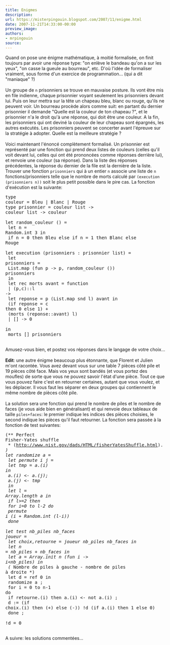 ```yaml
---
title: Enigmes
description:
url: https://misterpingouin.blogspot.com/2007/11/enigme.html
date: 2007-11-21T14:33:00-00:00
preview_image:
authors:
- mrpingouin
source:
---
```


Quand on pose une énigme mathématique, à moitié formalisée, on finit toujours par avoir une réponse type: "on enlève le bandeau qu'on a sur les yeux", "on casse la gueule au bourreau", etc. D'où l'idée de formaliser vraiment, sous forme d'un exercice de programmation... (qui a dit "maniaque" ?)<br><br>Un groupe de <code>n</code> prisonniers se trouve en mauvaise posture. Ils vont être mis en file indienne, chaque prisonnier voyant seulement les prisonniers devant lui. Puis on leur mettra sur la tête un chapeau bleu, blanc ou rouge, qu'ils ne peuvent voir. Un bourreau procède alors comme suit: en partant du dernier prisonnier il demande "Quelle est la couleur de ton chapeau ?", et le prisonnier n'a le droit qu'à une réponse, qui doit être une couleur. A la fin, les prisonniers qui ont deviné la couleur de leur chapeau sont épargnés, les autres exécutés. Les prisonniers peuvent se concerter avant l'épreuve sur la stratégie à adopter. Quelle est la meilleure stratégie ?<br><br>Voici maintenant l'énoncé complètement formalisé. Un prisonnier est représenté par une fonction qui prend deux listes de couleurs (celles qu'il voit devant lui, celles qui ont été prononcées comme réponses derrière lui), et renvoie une couleur (sa réponse). Dans la liste des réponses précédentes, la réponse du dernier de la file est la dernière de la liste. Trouver une fonction <code>prisonniers</code> qui à un entier <code>n</code> associe une liste de <code>n</code> fonctions/prisonniers telle que le nombre de morts calculé par <code>(execution (prisonniers n))</code> soit le plus petit possible dans le pire cas. La fonction d'exécution est la suivante:<br><pre>type couleur = Bleu | Blanc | Rouge<br>type prisonnier = couleur list -&gt; couleur list -&gt; couleur<br><br>let random_couleur () =<br>  let n = Random.int 3 in<br>    if n = 0 then Bleu else if n = 1 then Blanc else Rouge<br><br>let execution (prisonniers : prisonnier list) =<br>  let prisonniers =<br>    List.map (fun p -&gt; p, random_couleur ()) prisonniers<br>  in<br>  let rec morts avant = function<br>    | (p,c)::l -&gt;<br>        let reponse = p (List.map snd l) avant in<br>          (if reponse = c then 0 else 1) +<br>          (morts (reponse::avant) l)<br>    | [] -&gt; 0<br>  in<br>    morts [] prisonniers</pre><br>Amusez-vous bien, et postez vos réponses dans le langage de votre choix...<br><br><b>Edit</b>: une autre énigme beaucoup plus étonnante, que Florent et Julien m'ont racontée. Vous avez devant vous sur une table 7 pièces côté pile et 19 pièces côté face. Mais vos yeux sont bandés (et vous portez des moufles) de sorte que vous ne pouvez savoir l'état d'une pièce. Tout ce que vous pouvez faire c'est en retourner certaines, autant que vous voulez, et les déplacer. Il vous faut les séparer en deux groupes qui contiennent le même nombre de pièces côté pile.<br><br>La solution sera une fonction qui prend le nombre de piles et le nombre de faces (je vous aide bien en généralisant) et qui renvoie deux tableaux de taille <code>piles+faces</code>: le premier indique les indices des pièces choisies, le second indique les pièces qu'il faut retourner. La fonction sera passée à la fonction de test suivantes:<br><pre>(** Perfect Fisher-Yates shuffle<br>  * (http://www.nist.gov/dads/HTML/fisherYatesShuffle.html). *)<br>let randomize a =<br>  let permute i j =<br>    let tmp = a.(i) in<br>      a.(i) &lt;- a.(j);<br>      a.(j) &lt;- tmp<br>  in<br>  let l = Array.length a in<br>    if l&gt;=2 then<br>      for i=0 to l-2 do<br>        permute i (i + Random.int (l-i))<br>      done<br><br>let test nb_piles nb_faces joueur =<br>  let choix,retourne = joueur nb_piles nb_faces in<br>  let n = nb_piles + nb_faces in<br>  let a = Array.init n (fun i -&gt; i&lt;nb_piles) in<br>  (* Nombre de piles à gauche - nombre de piles à droite *)<br>  let d = ref 0 in<br>    randomize a ;<br>    for i = 0 to n-1 do<br>      if retourne.(i) then a.(i) &lt;- not a.(i) ;<br>      d := (if choix.(i) then (+) else (-)) !d (if a.(i) then 1 else 0)<br>    done ;<br>    !d = 0</pre><br>A suivre: les solutions commentées...
